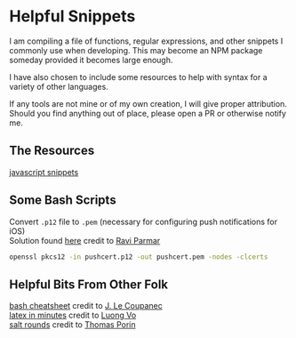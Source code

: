 # Helpful Snippets

I am compiling a file of functions, regular expressions, and other snippets I commonly use when developing. This may become an NPM package someday provided it becomes large enough.

I have also chosen to include some resources to help with syntax for a variety of other languages.

If any tools are not mine or of my own creation, I will give proper attribution. Should you find anything out of place, please open a PR or otherwise notify me.

## The Resources

[javascript snippets](./helpfulTools.js)  

## Some Bash Scripts

Convert `.p12` file to `.pem` (necessary for configuring push notifications for iOS)  
Solution found [here](http://stackoverflow.com/questions/21250510/generate-pem-file-used-to-setup-apple-push-notification) credit to [Ravi Parmar](http://stackoverflow.com/users/1496927/rv15)
```bash
openssl pkcs12 -in pushcert.p12 -out pushcert.pem -nodes -clcerts
```
  
## Helpful Bits From Other Folk

[bash cheatsheet](./bash-cheatsheet.md) credit to [J. Le Coupanec](https://github.com/LeCoupa)  
[latex in minutes](./latex.md) credit to [Luong Vo](https://github.com/VoLuong)  
[salt rounds](./salt-rounds.md) credit to [Thomas Porin](http://security.stackexchange.com/users/655/thomas-pornin)